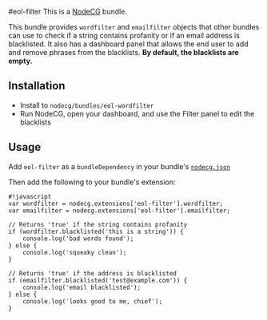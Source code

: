 #eol-filter
This is a [NodeCG](http://github.com/nodecg/nodecg) bundle.

This bundle provides `wordfilter` and `emailfilter` objects that other bundles can use to check if a string contains profanity or if an email address is blacklisted.
It also has a dashboard panel that allows the end user to add and remove phrases from the blacklists. **By default, the blacklists are empty.**

## Installation
- Install to `nodecg/bundles/eol-wordfilter`
- Run NodeCG, open your dashboard, and use the Filter panel to edit the blacklists

## Usage
Add `eol-filter` as a `bundleDependency` in your bundle's [`nodecg.json`](https://github.com/nodecg/nodecg/wiki/nodecg.json)

Then add the following to your bundle's extension:
```
#!javascript
var wordfilter = nodecg.extensions['eol-filter'].wordfilter;
var emailfilter = nodecg.extensions['eol-filter'].emailfilter;

// Returns 'true' if the string contains profanity
if (wordfilter.blacklisted('this is a string')) {
    console.log('bad words found');
} else {
    console.log('squeaky clean');
}

// Returns 'true' if the address is blacklisted
if (emailfilter.blacklisted('test@example.com')) {
    console.log('email blacklisted');
} else {
    console.log('looks good to me, chief');
}
```

